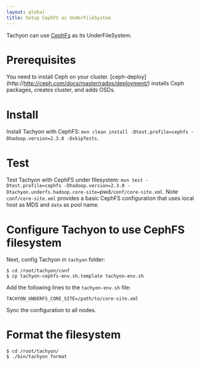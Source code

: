 ```yaml
---
layout: global
title: Setup CephFS as UnderFileSystem
---
```


Tachyon can use [CephFs](http://www.ceph.com) as its UnderFileSystem.

# Prerequisites

You need to install Ceph on your cluster. [ceph-deploy]
(http://http://ceph.com/docs/master/rados/deployment/) installs Ceph packages,
creates cluster, and adds OSDs.


# Install

Install Tachyon with CephFS: `mvn clean install -Dtest.profile=cephfs -Dhadoop.version=2.3.0 -DskipTests`.

# Test

Test Tachyon with CephFS under filesystem: `mvn test -Dtest.profile=cephfs -Dhadoop.version=2.3.0 -Dtachyon.underfs.hadoop.core-site=`pwd`/conf/core-site.xml`. Note `conf/core-site.xml` provides a basic CephFS configuration that uses local host as MDS and `data` as pool name.

# Configure Tachyon to use CephFS filesystem

Next, config Tachyon in `tachyon` folder:

    $ cd /root/tachyon/conf
    $ cp tachyon-cephfs-env.sh.template tachyon-env.sh

Add the following lines to the `tachyon-env.sh` file:

    TACHYON_UNDERFS_CORE_SITE=/path/to/core-site.xml

Sync the configuration to all nodes.

# Format the filesystem

    $ cd /root/tachyon/
    $ ./bin/tachyon format

